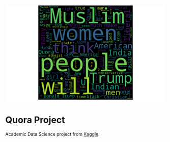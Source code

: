 ![Cover](./WordCloud_des_mots_issus_des_questions_dites_non_sinceres.png/)

# Quora Project
Academic Data Science project from [Kaggle](https://www.kaggle.com/c/quora-insincere-questions-classification/overview).
